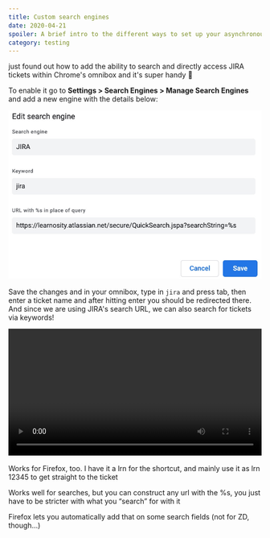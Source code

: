 ```yaml
---
title: Custom search engines
date: 2020-04-21
spoiler: A brief intro to the different ways to set up your asynchronous tests and the reason behind it.
category: testing
---
```


just found out how to add the ability to search and directly access JIRA tickets within Chrome's omnibox and it's super handy 🎉

To enable it go to **Settings > Search Engines > Manage Search Engines** and add a new engine with the details below:

![JIRA search engine details in Chrome](search-engine-details.png)

Save the changes and in your omnibox, type in `jira` and press tab, then enter a ticket name and after hitting enter you should be redirected there. And since we are using JIRA's search URL, we can also search for tickets via keywords!

<video controls width="100%">
    <source src="jira-search-engine.webm" type="video/webm">
    <source src="jira-search-engine.mp4" type="video/mp4">
    Sorry, your browser doesn't support embedded videos.
</video>

Works for Firefox, too. I have it a lrn for the shortcut, and mainly use it as lrn 12345 to get straight to the ticket

Works well for searches, but you can construct any url with the %s, you just have to be stricter with what you “search” for with it

Firefox lets you automatically add that on some search fields (not for ZD, though...)
